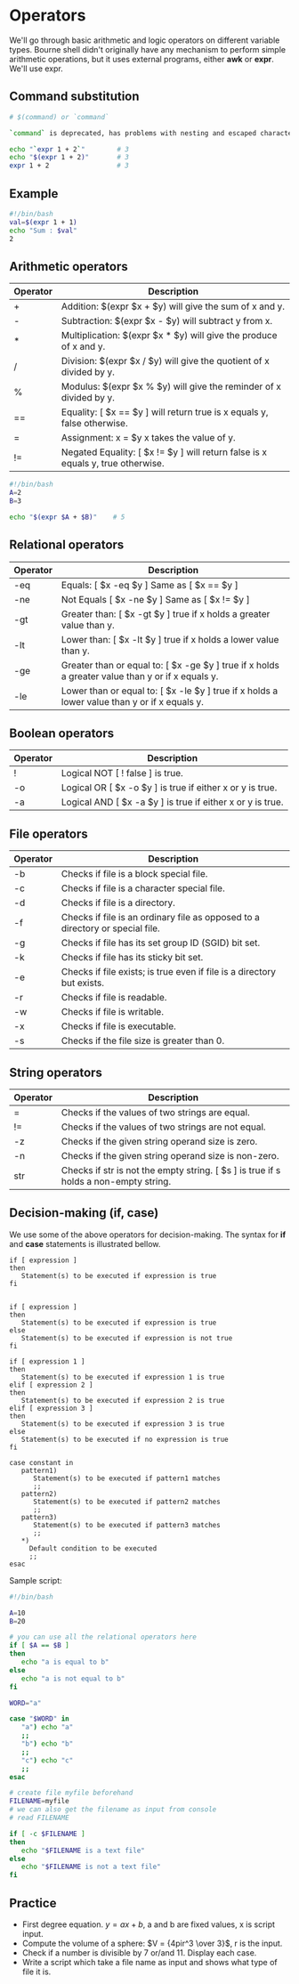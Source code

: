 # Operators

We'll go through basic arithmetic and logic operators on different variable types.
Bourne shell didn't originally have any mechanism to perform simple arithmetic operations, but it uses external programs, either **awk** or **expr**. We'll use expr.

## Command substitution
```bash
# $(command) or `command`

`command` is deprecated, has problems with nesting and escaped characters

echo "`expr 1 + 2`"        # 3
echo "$(expr 1 + 2)"       # 3
expr 1 + 2                 # 3
```

## Example
```bash
#!/bin/bash
val=$(expr 1 + 1)
echo "Sum : $val"
2
```

## Arithmetic operators

| Operator | Description                                                                     | 
|----------|---------------------------------------------------------------------------------|
| +        | Addition: $(expr $x + $y) will give the sum of x and y.                         |
| -        | Subtraction: $(expr $x - $y) will subtract y from x.                            |
| *        | Multiplication: $(expr $x \* $y) will give the produce of x and y.               |
| /        | Division: $(expr $x / $y) will give the quotient of x divided by y.             |
| %        | Modulus: $(expr $x % $y) will give the reminder of x divided by y.              |
| ==       | Equality: [ $x == $y ] will return true is x equals y, false otherwise.         |
| =        | Assignment: x = $y x takes the value of y.                                      |
| !=       | Negated Equality: [ $x != $y ] will return false is x equals y, true otherwise. |

```bash
#!/bin/bash
A=2
B=3

echo "$(expr $A + $B)"    # 5
```

## Relational operators

| Operator  | Description                                                                                      | 
|-----------|--------------------------------------------------------------------------------------------------|
| -eq       | Equals: [ $x -eq $y ] Same as [ $x == $y ]                                                       |
| -ne       | Not Equals [ $x -ne $y ] Same as [ $x != $y ]                                                    |
| -gt       | Greater than: [ $x -gt $y ] true if x holds a greater value than y.                              |
| -lt       | Lower than: [ $x -lt $y ] true if x holds a lower value than y.                                  |
| -ge       | Greater than or equal to: [ $x -ge $y ] true if x holds a greater value than y or if x equals y. |
| -le       | Lower than or equal to: [ $x -le $y ] true if x holds a lower value than y or if x equals y.     |                   

## Boolean operators

| Operator | Description                                                | 
|----------|------------------------------------------------------------|
| !        | Logical NOT [ ! false ] is true.                           |
| -o       | Logical OR [ $x -o $y ] is true if either x or y is true.  |
| -a       | Logical AND [ $x -a $y ] is true if either x or y is true. |

## File operators

| Operator   | Description                                                                   | 
|------------|-------------------------------------------------------------------------------|
| -b         | Checks if file is a block special file.                                       |
| -c         | Checks if file is a character special file.                                   |
| -d         | Checks if file is a directory.                                                |
| -f         | Checks if file is an ordinary file as opposed to a directory or special file. |
| -g         | Checks if file has its set group ID (SGID) bit set.                           |
| -k         | Checks if file has its sticky bit set.                                        |
| -e         | Checks if file exists; is true even if file is a directory but exists.        |
| -r         | Checks if file is readable.                                                   |
| -w         | Checks if file is writable.                                                   |
| -x         | Checks if file is executable.                                                 |
| -s         | Checks if the file size is greater than 0.                                    |

## String operators

| Operator | Description                                                                          | 
|----------|--------------------------------------------------------------------------------------|
| =        | Checks if the values of two strings are equal.                                       |
| !=       | Checks if the values of two strings are not equal.                                   |
| -z       | Checks if the given string operand size is zero.                                     |
| -n       | Checks if the given string operand size is non-zero.                                 |
| str      | Checks if str is not the empty string. [ $s ] is true if s holds a non-empty string. |

## Decision-making (if, case)

We use some of the above operators for decision-making. The syntax for **if** and **case** statements is illustrated bellow.
```text
if [ expression ] 
then 
   Statement(s) to be executed if expression is true 
fi
```
```text

if [ expression ]
then
   Statement(s) to be executed if expression is true
else
   Statement(s) to be executed if expression is not true
fi
```
```text
if [ expression 1 ]
then
   Statement(s) to be executed if expression 1 is true
elif [ expression 2 ]
then
   Statement(s) to be executed if expression 2 is true
elif [ expression 3 ]
then
   Statement(s) to be executed if expression 3 is true
else
   Statement(s) to be executed if no expression is true
fi
```
```text
case constant in
   pattern1)
      Statement(s) to be executed if pattern1 matches
      ;;
   pattern2)
      Statement(s) to be executed if pattern2 matches
      ;;
   pattern3)
      Statement(s) to be executed if pattern3 matches
      ;;
   *)
     Default condition to be executed
     ;;
esac
```

Sample script:
```bash
#!/bin/bash

A=10
B=20

# you can use all the relational operators here
if [ $A == $B ]
then
   echo "a is equal to b"
else 
   echo "a is not equal to b"
fi

WORD="a"

case "$WORD" in
   "a") echo "a" 
   ;;
   "b") echo "b" 
   ;;
   "c") echo "c" 
   ;;
esac

# create file myfile beforehand
FILENAME=myfile
# we can also get the filename as input from console
# read FILENAME

if [ -c $FILENAME ]
then
   echo "$FILENAME is a text file"
else
   echo "$FILENAME is not a text file"
fi
```

## Practice
- First degree equation. $y=ax+b$, a and b are fixed values, x is script input. <br/>
- Compute the volume of a sphere: $V = {4pir^3 \over 3}$, r is the input.
- Check if a number is divisible by 7 or/and 11. Display each case.
- Write a script which take a file name as input and shows what type of file it is.